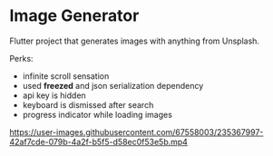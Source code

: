 # Image Generator

Flutter project that generates images with anything from Unsplash.

Perks:
* infinite scroll sensation
* used **freezed** and json serialization dependency
* api key is hidden
* keyboard is dismissed after search
* progress indicator while loading images

https://user-images.githubusercontent.com/67558003/235367997-42af7cde-079b-4a2f-b5f5-d58ec0f53e5b.mp4

